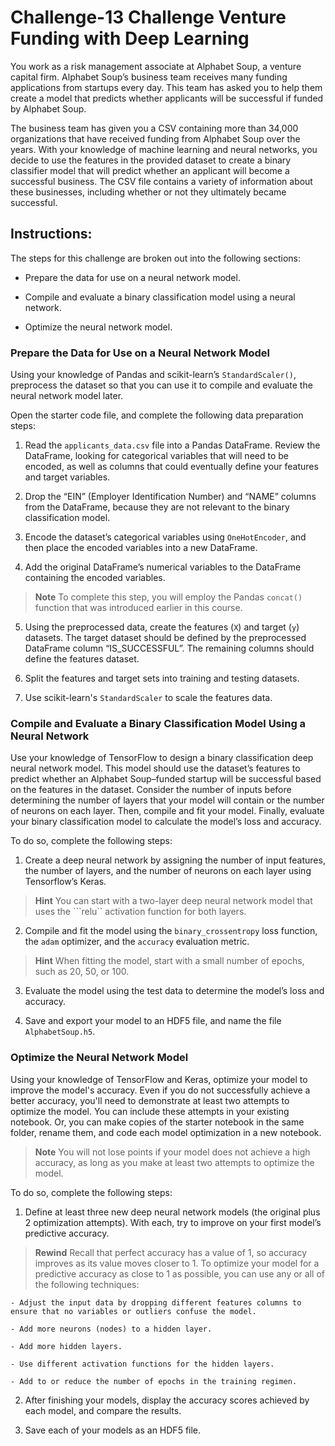 # **Challenge-13 Challenge Venture Funding with Deep Learning**
You work as a risk management associate at Alphabet Soup, a venture capital firm. Alphabet Soup’s business team receives many funding applications from startups every day. This team has asked you to help them create a model that predicts whether applicants will be successful if funded by Alphabet Soup.

The business team has given you a CSV containing more than 34,000 organizations that have received funding from Alphabet Soup over the years. With your knowledge of machine learning and neural networks, you decide to use the features in the provided dataset to create a binary classifier model that will predict whether an applicant will become a successful business. The CSV file contains a variety of information about these businesses, including whether or not they ultimately became successful.

## **Instructions:**
The steps for this challenge are broken out into the following sections:

  - Prepare the data for use on a neural network model.

  - Compile and evaluate a binary classification model using a neural network.

  - Optimize the neural network model.

### **Prepare the Data for Use on a Neural Network Model**
Using your knowledge of Pandas and scikit-learn’s ```StandardScaler()```, preprocess the dataset so that you can use it to compile and evaluate the neural network model later.

Open the starter code file, and complete the following data preparation steps:

  1. Read the ```applicants_data.csv``` file into a Pandas DataFrame. Review the DataFrame, looking for categorical variables that will need to be encoded, as well as columns that could eventually define your features and target variables.

  2. Drop the “EIN” (Employer Identification Number) and “NAME” columns from the DataFrame, because they are not relevant to the binary classification model.

  3. Encode the dataset’s categorical variables using ```OneHotEncoder```, and then place the encoded variables into a new DataFrame.

  4. Add the original DataFrame’s numerical variables to the DataFrame containing the encoded variables.

> **Note** To complete this step, you will employ the Pandas ```concat()``` function that was introduced earlier in this course.

  5. Using the preprocessed data, create the features (```X```) and target (```y```) datasets. The target dataset should be defined by the preprocessed DataFrame column “IS_SUCCESSFUL”. The remaining columns should define the features dataset.

  6. Split the features and target sets into training and testing datasets.

  7. Use scikit-learn's ```StandardScaler``` to scale the features data.

### **Compile and Evaluate a Binary Classification Model Using a Neural Network**
Use your knowledge of TensorFlow to design a binary classification deep neural network model. This model should use the dataset’s features to predict whether an Alphabet Soup–funded startup will be successful based on the features in the dataset. Consider the number of inputs before determining the number of layers that your model will contain or the number of neurons on each layer. Then, compile and fit your model. Finally, evaluate your binary classification model to calculate the model’s loss and accuracy.

To do so, complete the following steps:

  1. Create a deep neural network by assigning the number of input features, the number of layers, and the number of neurons on each layer using Tensorflow’s Keras.
> **Hint** You can start with a two-layer deep neural network model that uses the ```relu`` activation function for both layers.

  2. Compile and fit the model using the ```binary_crossentropy``` loss function, the ```adam``` optimizer, and the ```accuracy``` evaluation metric.
> **Hint** When fitting the model, start with a small number of epochs, such as 20, 50, or 100.

  3. Evaluate the model using the test data to determine the model’s loss and accuracy.

  4. Save and export your model to an HDF5 file, and name the file ```AlphabetSoup.h5```.

### **Optimize the Neural Network Model**
Using your knowledge of TensorFlow and Keras, optimize your model to improve the model's accuracy. Even if you do not successfully achieve a better accuracy, you'll need to demonstrate at least two attempts to optimize the model. You can include these attempts in your existing notebook. Or, you can make copies of the starter notebook in the same folder, rename them, and code each model optimization in a new notebook.

> **Note** You will not lose points if your model does not achieve a high accuracy, as long as you make at least two attempts to optimize the model.

To do so, complete the following steps:

  1. Define at least three new deep neural network models (the original plus 2 optimization attempts). With each, try to improve on your first model’s predictive accuracy.
 
> **Rewind** Recall that perfect accuracy has a value of 1, so accuracy improves as its value moves closer to 1. To optimize your model for a predictive accuracy as close to 1 as possible, you can use any or all of the following techniques:

    - Adjust the input data by dropping different features columns to ensure that no variables or outliers confuse the model.

    - Add more neurons (nodes) to a hidden layer.

    - Add more hidden layers.

    - Use different activation functions for the hidden layers.

    - Add to or reduce the number of epochs in the training regimen.

  2. After finishing your models, display the accuracy scores achieved by each model, and compare the results.

  3. Save each of your models as an HDF5 file.

